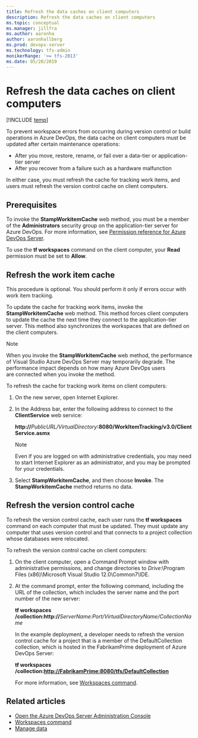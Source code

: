 ```yaml
---
title: Refresh the data caches on client computers
description: Refresh the data caches on client computers
ms.topic: conceptual
ms.manager: jillfra
ms.author: aaronha
author: aaronhallberg
ms.prod: devops-server
ms.technology: tfs-admin
monikerRange: '>= tfs-2013'
ms.date: 05/20/2019
---
```


# Refresh the data caches on client computers

[!INCLUDE [temp](../../_shared/version-tfs-all-versions.md)]

To prevent workspace errors from occurring during version control or build operations in Azure DevOps, the data cache on client computers must be updated after certain maintenance operations:

- After you move, restore, rename, or fail over a data-tier or application-tier server
- After you recover from a failure such as a hardware malfunction

In either case, you must refresh the cache for tracking work items, and users must refresh the version control cache on client computers.

## Prerequisites

To invoke the **StampWorkitemCache** web method, you must be a member of the **Administrators** security group on the application-tier server for Azure DevOps. For more information, see [Permission reference for Azure DevOps Server](/azure/devops/security/permissions).

To use the **tf workspaces** command on the client computer, your **Read** permission must be set to **Allow**.

## Refresh the work item cache

This procedure is optional. You should perform it only if errors occur with work item tracking.

To update the cache for tracking work items, invoke the **StampWorkitemCache** web method. This method forces client computers to update the cache the next time they connect to the application-tier server. This method also synchronizes the workspaces that are defined on the client computers.

> [!NOTE]  
> When you invoke the **StampWorkitemCache** web method, the performance of Visual Studio Azure DevOps Server may temporarily degrade. The performance impact depends on how many Azure DevOps users are connected when you invoke the method.

To refresh the cache for tracking work items on client computers:

1. On the new server, open Internet Explorer.

2. In the Address bar, enter the following address to connect to the **ClientService** web service:

   **http://**<em>PublicURL/VirtualDirectory</em>**:8080/WorkItemTracking/v3.0/ClientService.asmx**

   > [!NOTE]  
   > Even if you are logged on with administrative credentials, you may need to start Internet Explorer as an administrator, and you may be prompted for your credentials.

3. Select **StampWorkitemCache**, and then choose **Invoke**. The **StampWorkitemCache** method returns no data.

## Refresh the version control cache

To refresh the version control cache, each user runs the **tf workspaces** command on each computer that must be updated. They must update any computer that uses version control and that connects to a project collection whose databases were relocated.

To refresh the version control cache on client computers:

1. On the client computer, open a Command Prompt window with administrative permissions, and change directories to *Drive*:\\Program Files (x86)\\Microsoft Visual Studio 12.0\\Common7\\IDE.

2. At the command prompt, enter the following command, including the URL of the collection, which includes the server name and the port number of the new server:

   **tf workspaces /collection:http://**<em>ServerName:Port/VirtualDirectoryName/CollectionName</em>

   In the example deployment, a developer needs to refresh the version control cache for a project that is a member of the DefaultCollection collection, which is hosted in the FabrikamPrime deployment of Azure DevOps Server:

   **tf workspaces /collection:<http://FabrikamPrime:8080/tfs/DefaultCollection>**

   For more information, see [Workspaces command](/azure/devops/tfvc/workspaces-command).


## Related articles

- [Open the Azure DevOps Server Administration Console](../open-admin-console.md) 
- [Workspaces command](/azure/devops/tfvc/workspaces-command) 
- [Manage data](https://msdn.microsoft.com/library/ms253169) 
